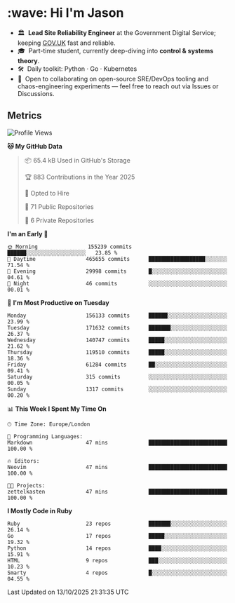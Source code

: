 <h1 align="left" id="jason-title">:wave: Hi I'm Jason</h1>

- 🏛️ &nbsp;**Lead Site Reliability Engineer** at the Government Digital Service; keeping [GOV.UK](https://www.gov.uk/) fast and reliable.
- 🎓 &nbsp;Part-time student, currently deep-diving into **control & systems theory**.  
- 🛠️ &nbsp;Daily toolkit: Python · Go · Kubernetes  
- 🤝 &nbsp;Open to collaborating on open-source SRE/DevOps tooling and chaos-engineering experiments — feel free to reach out via Issues or Discussions.


<h2>Metrics</h2>

<!--START_SECTION:waka-->
![Profile Views](http://img.shields.io/badge/Profile%20Views-0-blue)

**🐱 My GitHub Data** 

> 📦 65.4 kB Used in GitHub's Storage 
 > 
> 🏆 883 Contributions in the Year 2025
 > 
> 💼 Opted to Hire
 > 
> 📜 71 Public Repositories 
 > 
> 🔑 6 Private Repositories 
 > 
**I'm an Early 🐤** 

```text
🌞 Morning                155239 commits      ██████░░░░░░░░░░░░░░░░░░░   23.85 % 
🌆 Daytime                465655 commits      ██████████████████░░░░░░░   71.54 % 
🌃 Evening                29998 commits       █░░░░░░░░░░░░░░░░░░░░░░░░   04.61 % 
🌙 Night                  46 commits          ░░░░░░░░░░░░░░░░░░░░░░░░░   00.01 % 
```
📅 **I'm Most Productive on Tuesday** 

```text
Monday                   156133 commits      ██████░░░░░░░░░░░░░░░░░░░   23.99 % 
Tuesday                  171632 commits      ███████░░░░░░░░░░░░░░░░░░   26.37 % 
Wednesday                140747 commits      █████░░░░░░░░░░░░░░░░░░░░   21.62 % 
Thursday                 119510 commits      █████░░░░░░░░░░░░░░░░░░░░   18.36 % 
Friday                   61284 commits       ██░░░░░░░░░░░░░░░░░░░░░░░   09.41 % 
Saturday                 315 commits         ░░░░░░░░░░░░░░░░░░░░░░░░░   00.05 % 
Sunday                   1317 commits        ░░░░░░░░░░░░░░░░░░░░░░░░░   00.20 % 
```


📊 **This Week I Spent My Time On** 

```text
🕑︎ Time Zone: Europe/London

💬 Programming Languages: 
Markdown                 47 mins             █████████████████████████   100.00 % 

🔥 Editors: 
Neovim                   47 mins             █████████████████████████   100.00 % 

🐱‍💻 Projects: 
zettelkasten             47 mins             █████████████████████████   100.00 % 
```

**I Mostly Code in Ruby** 

```text
Ruby                     23 repos            ███████░░░░░░░░░░░░░░░░░░   26.14 % 
Go                       17 repos            █████░░░░░░░░░░░░░░░░░░░░   19.32 % 
Python                   14 repos            ████░░░░░░░░░░░░░░░░░░░░░   15.91 % 
HTML                     9 repos             ███░░░░░░░░░░░░░░░░░░░░░░   10.23 % 
Smarty                   4 repos             █░░░░░░░░░░░░░░░░░░░░░░░░   04.55 % 
```




 Last Updated on 13/10/2025 21:31:35 UTC
<!--END_SECTION:waka-->

<!-- links -->

[issues page]: https://github.com/jasonBirchall/jasonBirchall/issues "jasonBirchall/issues"
